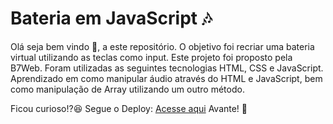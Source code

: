 # Bateria em JavaScript 🎶
Olá seja bem vindo 🙌, a este repositório. O objetivo foi recriar uma bateria virtual utilizando as teclas como input.
Este projeto foi proposto pela B7Web.
Foram utilizadas as seguintes tecnologias HTML, CSS e JavaScript.
Aprendizado em como manipular áudio através do HTML e JavaScript, bem como manipulação de Array utilizando um outro método.

Ficou curioso!?😆 Segue o Deploy: [Acesse aqui](https://bateria-js-nine.vercel.app/)
Avante! 🚀